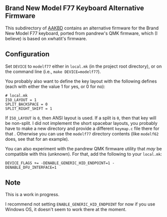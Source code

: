 ## Brand New Model F77 Keyboard Alternative Firmware

This subdirectory of [AAKBD](https://github.com/arkku/aakbd) contains an
alternative firmware for the Brand New Model F77 keyboard, ported from
pandrew's QMK firmware, which (I believe) is based on xwhatit's firmware.

## Configuration

Set `DEVICE` to `modelf77` either in `local.mk` (in the project root directory),
or on the command line (i.e., `make DEVICE=modelf77`).

You probably also want to define the key layout with the following defines
(each with either the value 1 for yes, or 0 for no):

``` Make
# local.mk
ISO_LAYOUT = 1
SPLIT_BACKSPACE = 0
SPLIT_RIGHT_SHIFT = 1
```

If `ISO_LAYOUT` is `0`, then ANSI layout is used. If a split is `0`, then that
key will be non-split. I did not implement the short spacebar layouts, you
probably have to make a new directory and provide a different `keymap.c` file
there for that . Otherwise you can use the `modelf77` directory contents
(like `modelf62` does, see that for an example).

You can also experiment with the pandrew QMK firmware utility that _may_ be
compatible with this (unknown). For that, add the following to your `local.mk`:

``` Make
DEVICE_FLAGS += -DENABLE_GENERIC_HID_ENDPOINT=1 -DENABLE_DFU_INTERFACE=1
```

## Note

This is a work in progress.

I recommend not setting `ENABLE_GENERIC_HID_ENDPOINT` for now if you use
Windows OS, it doesn't seem to work there at the moment.
